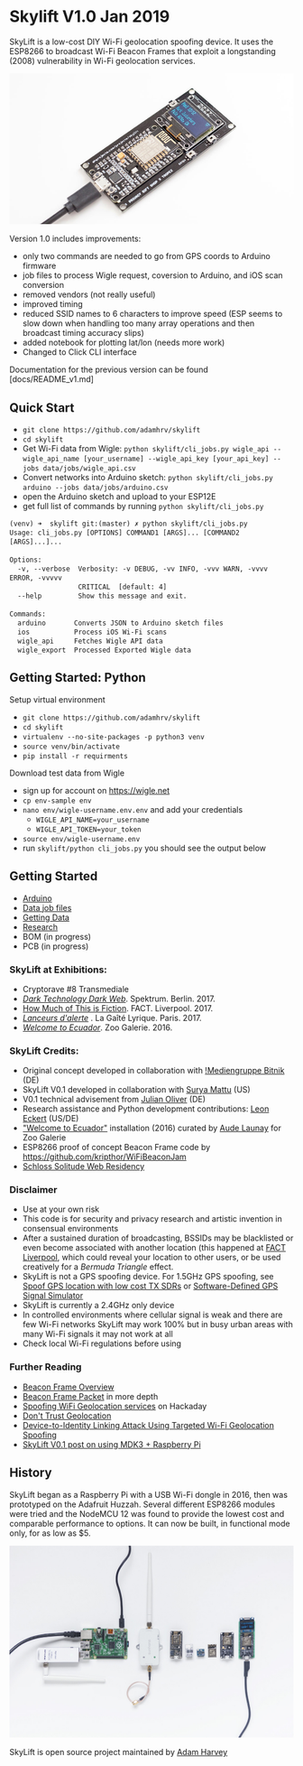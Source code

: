 # Skylift V1.0 Jan 2019

SkyLift is a low-cost DIY Wi-Fi geolocation spoofing device. It uses the ESP8266 to broadcast Wi-Fi Beacon Frames that exploit a longstanding (2008) vulnerability in Wi-Fi geolocation services. 


![](docs/images/skylift_angle.jpg)

Version 1.0 includes improvements:

- only two commands are needed to go from GPS coords to Arduino firmware
- job files to process Wigle request, coversion to Arduino, and iOS scan conversion
- removed vendors (not really useful)
- improved timing
- reduced SSID names to 6 characters to improve speed (ESP seems to slow down when handling too many array operations and then broadcast timing accuracy slips)
- added notebook for plotting lat/lon (needs more work)
- Changed to Click CLI interface

Documentation for the previous version can be found [docs/README_v1.md]

## Quick Start

- `git clone https://github.com/adamhrv/skylift`
- `cd skylift`
- Get Wi-Fi data from Wigle: `python skylift/cli_jobs.py wigle_api --wigle_api_name [your_username] --wigle_api_key [your_api_key] --jobs data/jobs/wigle_api.csv`
- Convert networks into Arduino sketch:  `python skylift/cli_jobs.py arduino --jobs data/jobs/arduino.csv`
- open the Arduino sketch and upload to your ESP12E
- get full list of commands by running `python skylift/cli_jobs.py`

```
(venv) ➜  skylift git:(master) ✗ python skylift/cli_jobs.py                                         
Usage: cli_jobs.py [OPTIONS] COMMAND1 [ARGS]... [COMMAND2 [ARGS]...]...

Options:
  -v, --verbose  Verbosity: -v DEBUG, -vv INFO, -vvv WARN, -vvvv ERROR, -vvvvv
                 CRITICAL  [default: 4]
  --help         Show this message and exit.

Commands:
  arduino       Converts JSON to Arduino sketch files
  ios           Process iOS Wi-Fi scans
  wigle_api     Fetches Wigle API data
  wigle_export  Processed Exported Wigle data
```

## Getting Started: Python

 Setup virtual environment

- `git clone https://github.com/adamhrv/skylift`
- `cd skylift`
- `virtualenv --no-site-packages -p python3 venv `
- `source venv/bin/activate`
- `pip install -r requirments`

Download test data from Wigle

- sign up for account on <https://wigle.net>
- `cp env-sample env`
- `nano env/wigle-username.env.env` and add your credentials
  - `WIGLE_API_NAME=your_username`
  - `WIGLE_API_TOKEN=your_token`
- `source env/wigle-username.env`
- run `skylift/python cli_jobs.py` you should see the output below



## Getting Started

- [Arduino](docs/arduino.md)
- [Data job files](docs/jobs.md)
- [Getting Data](docs/scanning.md)
- [Research](docs/research.md)
- BOM (in progress)
- PCB (in progress)


### SkyLift at Exhibitions:

- Cryptorave #8 Transmediale
- [*Dark Technology Dark Web*](spektrumberlin.de/exhibitions/detail/exhibition-10-dark-technology-dark-web.html). Spektrum. Berlin. 2017.
- [How Much of This is Fiction](http://www.fact.co.uk/projects/how-much-of-this-is-fiction.aspx). FACT. Liverpool. 2017.
- [*Lanceurs d'alerte*](https://gaite-lyrique.net/lanceurs-dalerte-0) . La Gaîté Lyrique. Paris. 2017.
- [*Welcome to Ecuador*](http://www.zoogalerie.fr/?p=2059&preview=true). Zoo Galerie. 2016.

### SkyLift Credits:

- Original concept developed in collaboration with [!Mediengruppe Bitnik](https://wwwwwwwwwwwwwwwwwwwwww.bitnik.org/) (DE)
- SkyLift V0.1 developed in collaboration with [Surya Mattu](http://suryamattu.com) (US) 
- V0.1 technical advisement from [Julian Oliver](https://julianoliver.com) (DE)
- Research assistance and Python development contributions: [Leon Eckert](http://leoneckert.com/) (US/DE)
- ["Welcome to Ecuador"](http://www.zoogalerie.fr/?p=2059&preview=true) installation (2016) curated by [Aude Launay](http://launayau.de/) for Zoo Galerie
- ESP8266 proof of concept Beacon Frame code by <https://github.com/kripthor/WiFiBeaconJam>
- [Schloss Solitude Web Residency](https://schloss-post.com/skylift-low-cost-geo-location-spoofing-device/)


### Disclaimer

- Use at your own risk
- This code is for security and privacy research and artistic invention in consensual environments
- After a sustained duration of broadcasting, BSSIDs may be blacklisted or even become associated with another location (this happened at [FACT Liverpool](http://www.fact.co.uk/), which could reveal your location to other users, or be used creatively for a *Bermuda Triangle* effect.
- SkyLift is not a GPS spoofing device. For 1.5GHz GPS spoofing, see [Spoof GPS location with low cost TX SDRs](http://hackaday.com/2016/07/19/pokemon-go-cheat-fools-gps-with-software-defined-radio/) or [Software-Defined GPS Signal Simulator](https://github.com/osqzss/gps-sdr-sim)
- SkyLift is currently a 2.4GHz only device
- In controlled environments where cellular signal is weak and there are few Wi-Fi networks SkyLift may work 100% but in busy urban areas with many Wi-Fi signals it may not work at all
- Check local Wi-Fi regulations before using 


### Further Reading

- [Beacon Frame Overview](https://en.wikipedia.org/wiki/Beacon_frame)
- [Beacon Frame Packet](https://mrncciew.com/2014/10/08/802-11-mgmt-beacon-frame/) in more depth
- [Spoofing WiFi Geolocation services](http://www.senet-int.com/2013/12/wi-fi-geo-location/) on Hackaday
- [Don't Trust Geolocation](http://www.journaldulapin.com/2013/08/26/dont-trust-geolocation/)
- [Device-to-Identity Linking Attack Using Targeted Wi-Fi Geolocation Spoofing](https://hal.inria.fr/hal-01176842/document)
- [SkyLift V0.1 post on using MDK3 + Raspberry Pi](https://ahprojects.com/notebook/2016/skylift-geolocation/)

## History

SkyLift began as a Raspberry Pi with a USB Wi-Fi dongle in 2016, then was prototyped on the Adafruit Huzzah. Several different ESP8266 modules were tried and the NodeMCU 12 was found to provide the lowest cost and comparable performance to options. It can now be built, in functional mode only, for as low as $5. 


![](docs/images/pi_esps.jpg)


SkyLift is open source project maintained by [Adam Harvey](https://ahprojects.com) 
